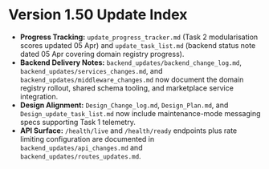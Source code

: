 # Version 1.50 Update Index

- **Progress Tracking:** `update_progress_tracker.md` (Task 2 modularisation scores updated 05 Apr) and `update_task_list.md` (backend status note dated 05 Apr covering domain registry progress).
- **Backend Delivery Notes:** `backend_updates/backend_change_log.md`, `backend_updates/services_changes.md`, and `backend_updates/middleware_changes.md` now document the domain registry rollout, shared schema tooling, and marketplace service integration.
- **Design Alignment:** `Design_Change_log.md`, `Design_Plan.md`, and `Design_update_task_list.md` now include maintenance-mode messaging specs supporting Task 1 telemetry.
- **API Surface:** `/health/live` and `/health/ready` endpoints plus rate limiting configuration are documented in `backend_updates/api_changes.md` and `backend_updates/routes_updates.md`.
